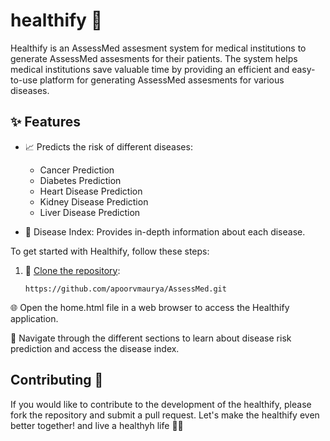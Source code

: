 # healthify :hospital:

Healthify is an AssessMed assesment system for medical institutions to generate AssessMed assesments for their patients. The system helps medical institutions save valuable time by providing an efficient and easy-to-use platform for generating AssessMed assesments for various diseases.

## :sparkles: Features

- :chart_with_upwards_trend: Predicts the risk of different diseases:
  - Cancer Prediction
  - Diabetes Prediction
  - Heart Disease Prediction
  - Kidney Disease Prediction
  - Liver Disease Prediction

- :book: Disease Index: Provides in-depth information about each disease.

To get started with Healthify, follow these steps:

1. :open_file_folder: [Clone the repository](https://apoorvmaurya.github.io/AssessMed/):

   ```shell
   https://github.com/apoorvmaurya/AssessMed.git
:globe_with_meridians: Open the home.html file in a web browser to access the Healthify application.

:compass: Navigate through the different sections to learn about disease risk prediction and access the disease index.
   

## Contributing 🤝

If you would like to contribute to the development of the healthify, please fork the repository and submit a pull request. Let's make the healthify even better together! and live a healthyh life 🌟🎉
